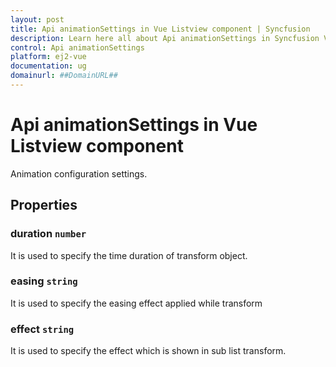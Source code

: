 ```yaml
---
layout: post
title: Api animationSettings in Vue Listview component | Syncfusion
description: Learn here all about Api animationSettings in Syncfusion Vue Listview component of Syncfusion Essential JS 2 and more.
control: Api animationSettings 
platform: ej2-vue
documentation: ug
domainurl: ##DomainURL##
---
```


# Api animationSettings in Vue Listview component

Animation configuration settings.

## Properties

### duration `number`

It is used to specify the time duration of transform object.

### easing `string`

It is used to specify the easing effect applied while transform

### effect `string`

It is used to specify the effect which is shown in sub list transform.
